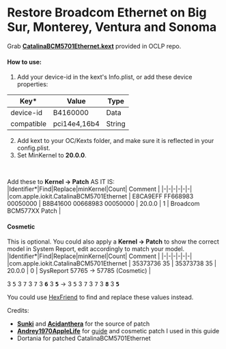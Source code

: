 # Restore Broadcom Ethernet on Big Sur, Monterey, Ventura and Sonoma
Grab [**CatalinaBCM5701Ethernet.kext**](https://github.com/dortania/OpenCore-Legacy-Patcher/tree/main/payloads/Kexts/Ethernet) provided in OCLP repo.

#### How to use: 
1. Add your device-id in the kext's Info.plist, or add these device properties:

|Key* | Value |Type |
|-|-|-|
| device-id | B4160000 | Data |
| compatible | pci14e4,16b4 | String |

2. Add kext to your OC/Kexts folder, and make sure it is reflected in your config.plist.
3. Set MinKernel to **20.0.0**. <br>

<br>

Add these to **Kernel -> Patch** AS IT IS:
|Identifier*|Find|Replace|minKernel|Count| Comment |
|-|-|-|-|-|-|
|com.apple.iokit.CatalinaBCM5701Ethernet | E8CA9EFF FF668983 00050000 | B8B41600 00668983 00050000 | 20.0.0 | 1 | Broadcom BCM577XX Patch |


#### Cosmetic
This is optional. You could also apply a **Kernel -> Patch** to show the correct model in System Report, edit accordingly to match your model.
|Identifier*|Find|Replace|minKernel|Count| Comment |
|-|-|-|-|-|-|
|com.apple.iokit.CatalinaBCM5701Ethernet | 35373736 35 | 35373738 35 | 20.0.0 | 0 | SysReport 57765 -> 57785 (Cosmetic) |

3 <kbd>5</kbd> 3 <kbd>7</kbd> 3 <kbd>7</kbd> 3 <kbd>**6**</kbd> 3 <kbd>**5**</kbd> -> 3 <kbd>5</kbd> 3 <kbd>7</kbd> 3 <kbd>7</kbd> 3 <kbd>**8**</kbd> 3 <kbd>**5**</kbd>

You could use [HexFriend](http://hexfiend.com) to find and replace these values instead.

Credits: 
- **[Sunki](https://www.applelife.ru/threads/patching-applebcm5701ethernet-kext.27866/page-8#post-930901)** and **[Acidanthera](https://github.com/acidanthera/OpenCorePkg/blob/cb591b7671215b31dc4a2bc5b1e9da9c92eaebf4/Docs/Sample.plist#L837)** for the source of patch
- **[Andrey1970AppleLife](https://www.applelife.ru/threads/patching-applebcm5701ethernet-kext.27866/page-9#post-1031837)** for [guide](https://www.applelife.ru/threads/patching-applebcm5701ethernet-kext.27866/page-7#post-869709) and cosmetic patch I used in this guide
- Dortania for patched CatalinaBCM5701Ethernet
